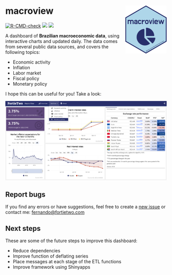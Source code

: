 # macroview <img src='inst/imgs/macroview.png' align="right" height="150" />

<!-- badges: start -->
[![R-CMD-check](https://github.com/schoulten/macroview/workflows/R-CMD-check/badge.svg)](https://github.com/schoulten/macroview/actions)
[![](https://img.shields.io/github/last-commit/schoulten/macroview.svg)](https://github.com/schoulten/macroview/commits/master)
[![](https://img.shields.io/badge/devel%20version-0.0.0.9000-blue.svg)](https://github.com/schoulten/macroview)
<!-- badges: end -->

A dashboard of **Brazilian macroeconomic data**, using interactive charts and updated daily. The data comes from several public data sources, and covers the following topics:

- Economic activity
- Inflation
- Labor market
- Fiscal policy
- Monetary policy

I hope this can be useful for you! Take a look:

![](inst/imgs/printscreen.png)

## Report bugs

If you find any errors or have suggestions, feel free to create a [new issue](https://github.com/schoulten/macroview/issues) or contact me: <fernando@fortietwo.com>

## Next steps

These are some of the future steps to improve this dashboard:

- Reduce dependencies
- Improve function of deflating series
- Place messages at each stage of the ETL functions
- Improve framework using Shinyapps
